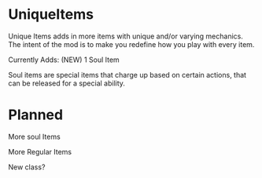 # UniqueItems

Unique Items adds in more items with unique and/or varying mechanics. The intent of the mod is to make you redefine how you play with every item.

Currently Adds:
(NEW) 1 Soul Item

Soul items are special items that charge up based on certain actions, that can be released for a special ability.

# Planned

More soul Items

More Regular Items

New class?
